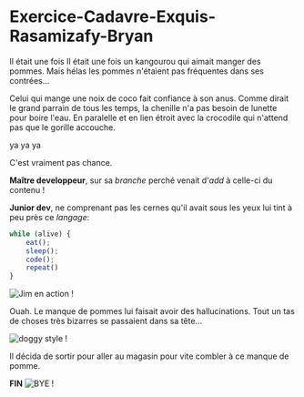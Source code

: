 # Exercice-Cadavre-Exquis-Rasamizafy-Bryan
Il était une fois
Il était une fois un kangourou qui aimait manger des pommes. Mais hélas les pommes n'étaient pas fréquentes dans ses contrées...


Celui qui mange une noix de coco fait confiance à son anus. Comme dirait le grand parrain de tous les temps, la chenille n'a pas besoin de lunette pour boire l'eau. En paralelle et en lien étroit avec la crocodile qui n'attend pas que le gorille accouche.

ya ya ya

C'est vraiment pas chance.

**Maître developpeur**, sur sa _branche_ perché venait d'_add_ à celle-ci du contenu !

**Junior dev**, ne comprenant pas les cernes qu'il avait sous les yeux lui tint à peu près ce _langage_:

```javascript
while (alive) {
    eat();
    sleep();
    code();
    repeat()
}
```
![Jim en action !](https://media.giphy.com/media/fQZX2aoRC1Tqw/source.gif)


Ouah. Le manque de pommes lui faisait avoir des hallucinations. Tout un tas de choses très bizarres se passaient dans sa tête...

![doggy style !](https://media.giphy.com/media/wpoLqr5FT1sY0/giphy.gif)

Il décida de sortir pour aller au magasin pour vite combler à ce manque de pomme.

**FIN**
![BYE !](https://media.giphy.com/media/UTYz3M8lcTvqaVbSo9/giphy.gif)
